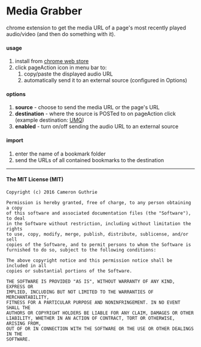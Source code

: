 # Media Grabber
chrome extension to get the media URL of a page's most recently played audio/video (and then do something with it).

#### usage
1. install from [chrome web store](https://chrome.google.com/webstore/detail/audio-history/ompogmmmcfgapifeghieaklpblkkoloo?hl=en-US&gl=US)
2. click pageAction icon in menu bar to:
    1. copy/paste the displayed audio URL
    2. automatically send it to an external source (configured in Options)

#### options
1. **source** - choose to send the media URL or the page's URL
2. **destination** - where the source is POSTed to on pageAction click (example destination: [UMQ](https://github.com/camreon/UMQ))
3. **enabled** - turn on/off sending the audio URL to an external source

#### import
1. enter the name of a bookmark folder
2. send the URLs of all contained bookmarks to the destination

---

#### The MIT License (MIT)
```
Copyright (c) 2016 Cameron Guthrie

Permission is hereby granted, free of charge, to any person obtaining a copy
of this software and associated documentation files (the "Software"), to deal
in the Software without restriction, including without limitation the rights
to use, copy, modify, merge, publish, distribute, sublicense, and/or sell
copies of the Software, and to permit persons to whom the Software is
furnished to do so, subject to the following conditions:

The above copyright notice and this permission notice shall be included in all
copies or substantial portions of the Software.

THE SOFTWARE IS PROVIDED "AS IS", WITHOUT WARRANTY OF ANY KIND, EXPRESS OR
IMPLIED, INCLUDING BUT NOT LIMITED TO THE WARRANTIES OF MERCHANTABILITY,
FITNESS FOR A PARTICULAR PURPOSE AND NONINFRINGEMENT. IN NO EVENT SHALL THE
AUTHORS OR COPYRIGHT HOLDERS BE LIABLE FOR ANY CLAIM, DAMAGES OR OTHER
LIABILITY, WHETHER IN AN ACTION OF CONTRACT, TORT OR OTHERWISE, ARISING FROM,
OUT OF OR IN CONNECTION WITH THE SOFTWARE OR THE USE OR OTHER DEALINGS IN THE
SOFTWARE.
```
